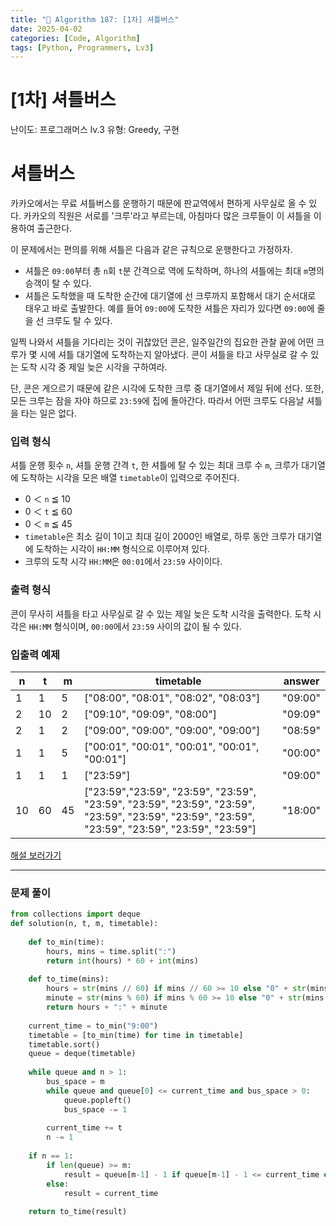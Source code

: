 ```yaml
---
title: "🧠 Algorithm 187: [1차] 셔틀버스"
date: 2025-04-02
categories: [Code, Algorithm]
tags: [Python, Programmers, Lv3]
---
```


# [1차] 셔틀버스

난이도: 프로그래머스 lv.3
유형: Greedy, 구현

# **셔틀버스**

카카오에서는 무료 셔틀버스를 운행하기 때문에 판교역에서 편하게 사무실로 올 수 있다. 카카오의 직원은 서로를 '크루'라고 부르는데, 아침마다 많은 크루들이 이 셔틀을 이용하여 출근한다.

이 문제에서는 편의를 위해 셔틀은 다음과 같은 규칙으로 운행한다고 가정하자.

- 셔틀은 `09:00`부터 총 `n`회 `t`분 간격으로 역에 도착하며, 하나의 셔틀에는 최대 `m`명의 승객이 탈 수 있다.
- 셔틀은 도착했을 때 도착한 순간에 대기열에 선 크루까지 포함해서 대기 순서대로 태우고 바로 출발한다. 예를 들어 `09:00`에 도착한 셔틀은 자리가 있다면 `09:00`에 줄을 선 크루도 탈 수 있다.

일찍 나와서 셔틀을 기다리는 것이 귀찮았던 콘은, 일주일간의 집요한 관찰 끝에 어떤 크루가 몇 시에 셔틀 대기열에 도착하는지 알아냈다. 콘이 셔틀을 타고 사무실로 갈 수 있는 도착 시각 중 제일 늦은 시각을 구하여라.

단, 콘은 게으르기 때문에 같은 시각에 도착한 크루 중 대기열에서 제일 뒤에 선다. 또한, 모든 크루는 잠을 자야 하므로 `23:59`에 집에 돌아간다. 따라서 어떤 크루도 다음날 셔틀을 타는 일은 없다.

### **입력 형식**

셔틀 운행 횟수 `n`, 셔틀 운행 간격 `t`, 한 셔틀에 탈 수 있는 최대 크루 수 `m`, 크루가 대기열에 도착하는 시각을 모은 배열 `timetable`이 입력으로 주어진다.

- 0 ＜ `n` ≦ 10
- 0 ＜ `t` ≦ 60
- 0 ＜ `m` ≦ 45
- `timetable`은 최소 길이 1이고 최대 길이 2000인 배열로, 하루 동안 크루가 대기열에 도착하는 시각이 `HH:MM` 형식으로 이루어져 있다.
- 크루의 도착 시각 `HH:MM`은 `00:01`에서 `23:59` 사이이다.

### **출력 형식**

콘이 무사히 셔틀을 타고 사무실로 갈 수 있는 제일 늦은 도착 시각을 출력한다. 도착 시각은 `HH:MM` 형식이며, `00:00`에서 `23:59` 사이의 값이 될 수 있다.

### **입출력 예제**

| n | t | m | timetable | answer |
| --- | --- | --- | --- | --- |
| 1 | 1 | 5 | ["08:00", "08:01", "08:02", "08:03"] | "09:00" |
| 2 | 10 | 2 | ["09:10", "09:09", "08:00"] | "09:09" |
| 2 | 1 | 2 | ["09:00", "09:00", "09:00", "09:00"] | "08:59" |
| 1 | 1 | 5 | ["00:01", "00:01", "00:01", "00:01", "00:01"] | "00:00" |
| 1 | 1 | 1 | ["23:59"] | "09:00" |
| 10 | 60 | 45 | ["23:59","23:59", "23:59", "23:59", "23:59", "23:59", "23:59", "23:59", "23:59", "23:59", "23:59", "23:59", "23:59", "23:59", "23:59", "23:59"] | "18:00" |

[해설 보러가기](http://tech.kakao.com/2017/09/27/kakao-blind-recruitment-round-1/)

---

### 문제 풀이

```python
from collections import deque
def solution(n, t, m, timetable):
    
    def to_min(time):
        hours, mins = time.split(":")
        return int(hours) * 60 + int(mins)
    
    def to_time(mins):
        hours = str(mins // 60) if mins // 60 >= 10 else "0" + str(mins // 60)
        minute = str(mins % 60) if mins % 60 >= 10 else "0" + str(mins % 60)
        return hours + ":" + minute
    
    current_time = to_min("9:00")
    timetable = [to_min(time) for time in timetable]
    timetable.sort()
    queue = deque(timetable)
    
    while queue and n > 1:
        bus_space = m
        while queue and queue[0] <= current_time and bus_space > 0:
            queue.popleft()
            bus_space -= 1
        
        current_time += t
        n -= 1
    
    if n == 1:
        if len(queue) >= m:
            result = queue[m-1] - 1 if queue[m-1] - 1 <= current_time else current_time
        else:
            result = current_time
            
    return to_time(result)
```
